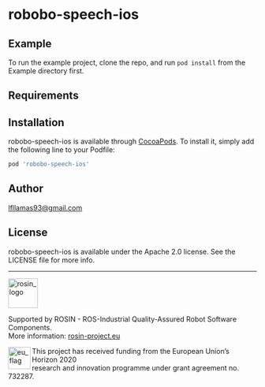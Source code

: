 # robobo-speech-ios

<!--
[![Version](https://img.shields.io/cocoapods/v/robobo-speech-ios.svg?style=flat)](https://cocoapods.org/pods/robobo-speech-ios)
[![License](https://img.shields.io/cocoapods/l/robobo-speech-ios.svg?style=flat)](https://cocoapods.org/pods/robobo-speech-ios)
[![Platform](https://img.shields.io/cocoapods/p/robobo-speech-ios.svg?style=flat)](https://cocoapods.org/pods/robobo-speech-ios)
-->

## Example

To run the example project, clone the repo, and run `pod install` from the Example directory first.

## Requirements

## Installation

robobo-speech-ios is available through [CocoaPods](https://cocoapods.org). To install
it, simply add the following line to your Podfile:

```ruby
pod 'robobo-speech-ios'
```

## Author

 lfllamas93@gmail.com

## License

robobo-speech-ios is available under the Apache 2.0 license. See the LICENSE file for more info.

***
<!-- 
    ROSIN acknowledgement from the ROSIN press kit
    @ https://github.com/rosin-project/press_kit
-->

<a href="http://rosin-project.eu">
  <img src="http://rosin-project.eu/wp-content/uploads/rosin_ack_logo_wide.png" 
       alt="rosin_logo" height="60" >
</a>

Supported by ROSIN - ROS-Industrial Quality-Assured Robot Software Components.  
More information: <a href="http://rosin-project.eu">rosin-project.eu</a>

<img src="http://rosin-project.eu/wp-content/uploads/rosin_eu_flag.jpg" 
     alt="eu_flag" height="45" align="left" >  

This project has received funding from the European Union’s Horizon 2020  
research and innovation programme under grant agreement no. 732287. 
